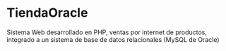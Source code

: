# TiendaOracle
Sistema Web desarrollado en PHP, ventas por internet de productos, integrado a un sistema de base de datos relacionales (MySQL de Oracle)

